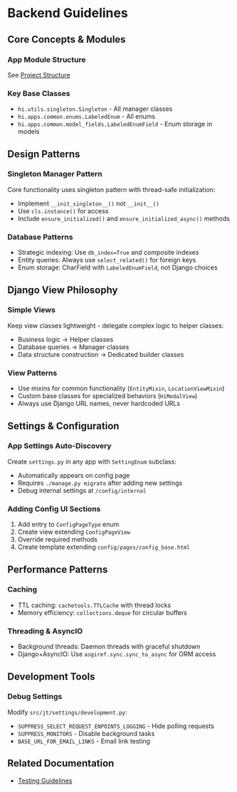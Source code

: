 # Backend Guidelines

## Core Concepts & Modules

### App Module Structure
See [Project Structure](../shared/project-structure.md)

### Key Base Classes
- `hi.utils.singleton.Singleton` - All manager classes
- `hi.apps.common.enums.LabeledEnum` - All enums
- `hi.apps.common.model_fields.LabeledEnumField` - Enum storage in models

## Design Patterns

### Singleton Manager Pattern
Core functionality uses singleton pattern with thread-safe initialization:
- Implement `__init_singleton__()` not `__init__()`
- Use `cls.instance()` for access
- Include `ensure_initialized()` and `ensure_initialized_async()` methods

### Database Patterns
- Strategic indexing: Use `db_index=True` and composite indexes
- Entity queries: Always use `select_related()` for foreign keys
- Enum storage: CharField with `LabeledEnumField`, not Django choices

## Django View Philosophy

### Simple Views
Keep view classes lightweight - delegate complex logic to helper classes:
- Business logic -> Helper classes
- Database queries -> Manager classes
- Data structure construction -> Dedicated builder classes

### View Patterns
- Use mixins for common functionality (`EntityMixin`, `LocationViewMixin`)
- Custom base classes for specialized behaviors (`HiModalView`)
- Always use Django URL names, never hardcoded URLs

## Settings & Configuration

### App Settings Auto-Discovery
Create `settings.py` in any app with `SettingEnum` subclass:
- Automatically appears on config page
- Requires `./manage.py migrate` after adding new settings
- Debug internal settings at `/config/internal`

### Adding Config UI Sections
1. Add entry to `ConfigPageType` enum
2. Create view extending `ConfigPageView`
3. Override required methods
4. Create template extending `config/pages/config_base.html`

## Performance Patterns

### Caching
- TTL caching: `cachetools.TTLCache` with thread locks
- Memory efficiency: `collections.deque` for circular buffers

### Threading & AsyncIO
- Background threads: Daemon threads with graceful shutdown
- Django+AsyncIO: Use `asgiref.sync.sync_to_async` for ORM access

## Development Tools

### Debug Settings
Modify `src/jt/settings/development.py`:
- `SUPPRESS_SELECT_REQUEST_ENPOINTS_LOGGING` - Hide polling requests
- `SUPPRESS_MONITORS` - Disable background tasks
- `BASE_URL_FOR_EMAIL_LINKS` - Email link testing

## Related Documentation
- [Testing Guidelines](../testing/testing-guidelines.md)
